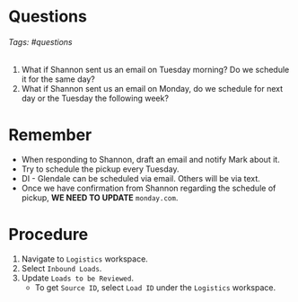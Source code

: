 # Questions
###### Tags: #questions 
1. What if Shannon sent us an email on Tuesday morning? Do we schedule it for the same day?
2. What if Shannon sent us an email on Monday, do we schedule for next day or the Tuesday the following week?

# Remember
- When responding to Shannon, draft an email and notify Mark about it.
- Try to schedule the pickup every Tuesday.
- DI - Glendale can be scheduled via email. Others will be via text.
- Once we have confirmation from Shannon regarding the schedule of pickup, **WE NEED TO UPDATE** `monday.com`.

# Procedure
1. Navigate to `Logistics` workspace.
2. Select `Inbound Loads`.
3. Update `Loads to be Reviewed`.
	- To get `Source ID`, select `Load ID` under the `Logistics` workspace.